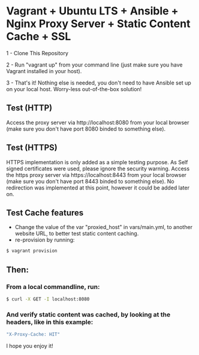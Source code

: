 # Vagrant + Ubuntu LTS + Ansible + Nginx Proxy Server + Static Content Cache + SSL  

1 - Clone This Repository

2 - Run "vagrant up" from your command line (just make sure you have Vagrant installed in your host). 

3 - That's it! Nothing else is needed, you don't need to have Ansible set up on your local host. Worry-less out-of-the-box solution!

## Test (HTTP)

Access the proxy server via http://localhost:8080 from your local browser (make sure you don't have port 8080 binded to something else).

## Test (HTTPS)

HTTPS implementation is only added as a simple testing purpose. As Self signed certificates were used, please ignore the security
warning. Access the https proxy server via https://localhost:8443 from your local browser (make sure you don't have port 8443 binded to something else). No redirection was implemented at this point, however it could be added later on.

## Test Cache features

- Change the value of the var "proxied_host" in vars/main.yml, to another website URL, to better test static content caching.
- re-provision by running:

```bash
$ vagrant provision 
```
## Then:

### From a local commandline, run:

```bash
$ curl -X GET -I localhost:8080
```

### And verify static content was cached, by looking at the headers, like in this example:

```bash
"X-Proxy-Cache: HIT"
```


I hope you enjoy it!





